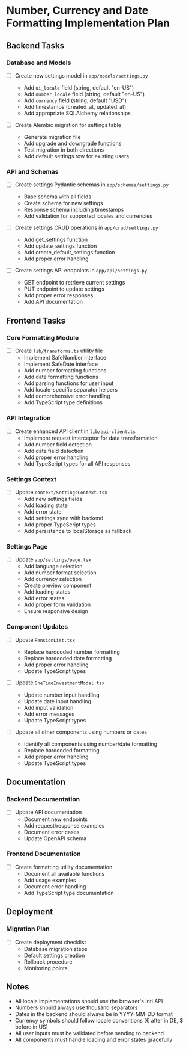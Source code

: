 # Number, Currency and Date Formatting Implementation Plan

## Backend Tasks

### Database and Models
- [ ] Create new settings model in `app/models/settings.py`
  * Add `ui_locale` field (string, default "en-US")
  * Add `number_locale` field (string, default "en-US")
  * Add `currency` field (string, default "USD")
  * Add timestamps (created_at, updated_at)
  * Add appropriate SQLAlchemy relationships

- [ ] Create Alembic migration for settings table
  * Generate migration file
  * Add upgrade and downgrade functions
  * Test migration in both directions
  * Add default settings row for existing users

### API and Schemas
- [ ] Create settings Pydantic schemas in `app/schemas/settings.py`
  * Base schema with all fields
  * Create schema for new settings
  * Response schema including timestamps
  * Add validation for supported locales and currencies

- [ ] Create settings CRUD operations in `app/crud/settings.py`
  * Add get_settings function
  * Add update_settings function
  * Add create_default_settings function
  * Add proper error handling

- [ ] Create settings API endpoints in `app/api/settings.py`
  * GET endpoint to retrieve current settings
  * PUT endpoint to update settings
  * Add proper error responses
  * Add API documentation

## Frontend Tasks

### Core Formatting Module
- [ ] Create `lib/transforms.ts` utility file
  * Implement SafeNumber interface
  * Implement SafeDate interface
  * Add number formatting functions
  * Add date formatting functions
  * Add parsing functions for user input
  * Add locale-specific separator helpers
  * Add comprehensive error handling
  * Add TypeScript type definitions

### API Integration
- [ ] Create enhanced API client in `lib/api-client.ts`
  * Implement request interceptor for data transformation
  * Add number field detection
  * Add date field detection
  * Add proper error handling
  * Add TypeScript types for all API responses

### Settings Context
- [ ] Update `context/SettingsContext.tsx`
  * Add new settings fields
  * Add loading state
  * Add error state
  * Add settings sync with backend
  * Add proper TypeScript types
  * Add persistence to localStorage as fallback

### Settings Page
- [ ] Update `app/settings/page.tsx`
  * Add language selection
  * Add number format selection
  * Add currency selection
  * Create preview component
  * Add loading states
  * Add error states
  * Add proper form validation
  * Ensure responsive design

### Component Updates
- [ ] Update `PensionList.tsx`
  * Replace hardcoded number formatting
  * Replace hardcoded date formatting
  * Add proper error handling
  * Update TypeScript types

- [ ] Update `OneTimeInvestmentModal.tsx`
  * Update number input handling
  * Update date input handling
  * Add input validation
  * Add error messages
  * Update TypeScript types

- [ ] Update all other components using numbers or dates
  * Identify all components using number/date formatting
  * Replace hardcoded formatting
  * Add proper error handling
  * Update TypeScript types

## Documentation

### Backend Documentation
- [ ] Update API documentation
  * Document new endpoints
  * Add request/response examples
  * Document error cases
  * Update OpenAPI schema

### Frontend Documentation
- [ ] Create formatting utility documentation
  * Document all available functions
  * Add usage examples
  * Document error handling
  * Add TypeScript type documentation

## Deployment

### Migration Plan
- [ ] Create deployment checklist
  * Database migration steps
  * Default settings creation
  * Rollback procedure
  * Monitoring points

## Notes
- All locale implementations should use the browser's Intl API
- Numbers should always use thousand separators
- Dates in the backend should always be in YYYY-MM-DD format
- Currency symbols should follow locale conventions (€ after in DE, $ before in US)
- All user inputs must be validated before sending to backend
- All components must handle loading and error states gracefully 